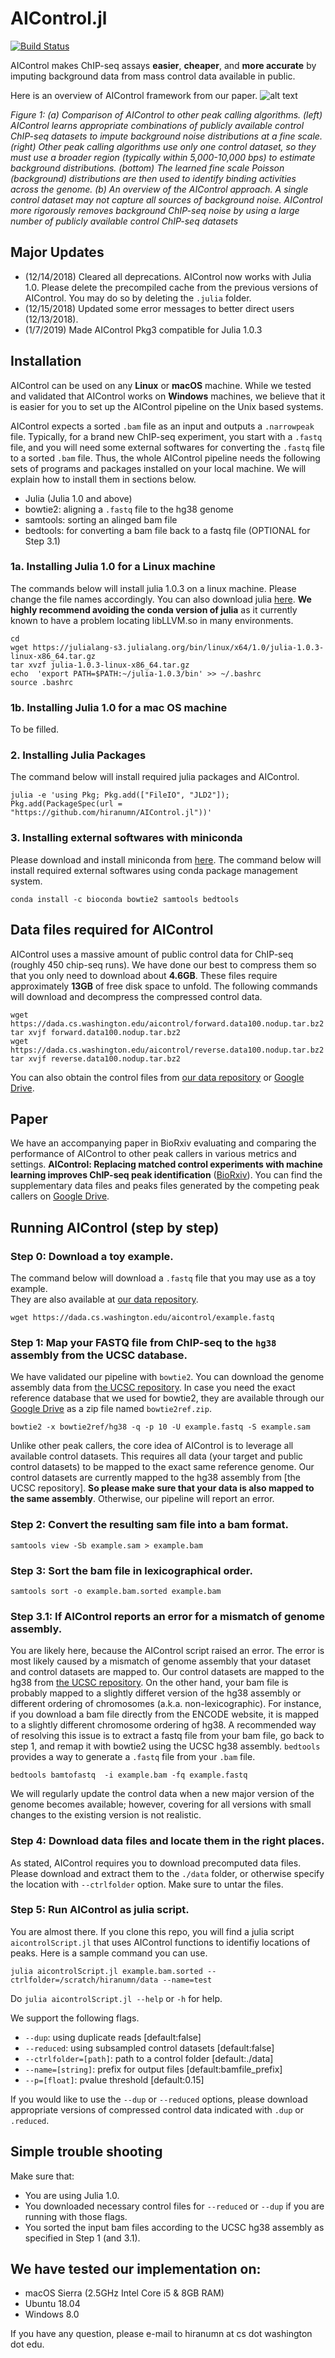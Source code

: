 # AIControl.jl

[![Build Status](https://travis-ci.org/hiranumn/AIControl.jl.svg?branch=master)](https://travis-ci.org/hiranumn/AIControl.jl)

AIControl makes ChIP-seq assays **easier**, **cheaper**, and **more accurate** by imputing background data from mass control data available in public.

Here is an overview of AIControl framework from our paper. 
![alt text](images/concept.png)

*Figure 1: (a) Comparison of AIControl to other peak calling algorithms. (left) AIControl
learns appropriate combinations of publicly available control ChIP-seq datasets to impute background
noise distributions at a fine scale. (right) Other peak calling algorithms use only one
control dataset, so they must use a broader region (typically within 5,000-10,000 bps) to estimate
background distributions. (bottom) The learned fine scale Poisson (background) distributions are
then used to identify binding activities across the genome. (b) An overview of the AIControl
approach. A single control dataset may not capture all sources of background noise. AIControl
more rigorously removes background ChIP-seq noise by using a large number of publicly available
control ChIP-seq datasets*

## Major Updates
- (12/14/2018) Cleared all deprecations. AIControl now works with Julia 1.0. Please delete the precompiled cache from the previous versions of AIControl. You may do so by deleting the `.julia` folder. 
- (12/15/2018) Updated some error messages to better direct users (12/13/2018).
- (1/7/2019) Made AIControl Pkg3 compatible for Julia 1.0.3

## Installation 
AIControl can be used on any **Linux** or **macOS** machine. While we tested and validated that AIControl works on **Windows** machines, we believe that it is easier for you to set up the AIControl pipeline on the Unix based systems.

AIControl expects a sorted `.bam` file as an input and outputs a `.narrowpeak` file. Typically, for a brand new ChIP-seq experiment, you start with a `.fastq` file, and you will need some external softwares for converting the `.fastq` file to a sorted `.bam` file. Thus, the whole AIControl pipeline needs the following sets of programs and packages installed on your local machine. We will explain how to install them in sections below.
- Julia (Julia 1.0 and above)
- bowtie2: aligning a `.fastq` file to the hg38 genome
- samtools: sorting an alinged bam file
- bedtools: for converting a bam file back to a fastq file (OPTIONAL for Step 3.1)

### 1a. Installing Julia 1.0 for a Linux machine
The commands below will install julia 1.0.3 on a linux machine. Please change the file names accordingly. You can also download julia [here](https://julialang.org/downloads/). **We highly recommend avoiding the conda version of julia** as it currently known to have a problem locating libLLVM.so in many environments.
```
cd
wget https://julialang-s3.julialang.org/bin/linux/x64/1.0/julia-1.0.3-linux-x86_64.tar.gz
tar xvzf julia-1.0.3-linux-x86_64.tar.gz
echo  'export PATH=$PATH:~/julia-1.0.3/bin' >> ~/.bashrc
source .bashrc
```

### 1b. Installing Julia 1.0 for a mac OS machine
To be filled.

### 2. Installing Julia Packages
The command below will install required julia packages and AIControl.
```
julia -e 'using Pkg; Pkg.add(["FileIO", "JLD2"]); Pkg.add(PackageSpec(url = "https://github.com/hiranumn/AIControl.jl"))'
```

### 3. Installing external softwares with miniconda
Please download and install miniconda from [here](https://conda.io/miniconda.html). The command below will install required external softwares using conda package management system.
```
conda install -c bioconda bowtie2 samtools bedtools
```

## Data files required for AIControl
AIControl uses a massive amount of public control data for ChIP-seq (roughly 450 chip-seq runs). We have done our best to compress them so that you only need to download about **4.6GB**. These files require approximately **13GB** of free disk space to unfold. The following commands will download and decompress the compressed control data.
```
wget https://dada.cs.washington.edu/aicontrol/forward.data100.nodup.tar.bz2
tar xvjf forward.data100.nodup.tar.bz2
wget https://dada.cs.washington.edu/aicontrol/reverse.data100.nodup.tar.bz2
tar xvjf reverse.data100.nodup.tar.bz2
```

You can also obtain the control files from [our data repository](https://dada.cs.washington.edu/aicontrol/) or [Google Drive](https://drive.google.com/open?id=1Xh6Fjah1LoRMmbaJA7_FzxYcbqmpNUPZ).

## Paper
We have an accompanying paper in BioRxiv evaluating and comparing the performance of AIControl to other peak callers in various metrics and settings. **AIControl: Replacing matched control experiments with machine learning improves ChIP-seq peak identification** ([BioRxiv](https://www.biorxiv.org/content/early/2018/03/08/278762?rss=1)). You can find the supplementary data files and peaks files generated by the competing peak callers on [Google Drive](https://drive.google.com/open?id=1Xh6Fjah1LoRMmbaJA7_FzxYcbqmpNUPZ).

## Running AIControl (step by step)

### Step 0: Download a toy example.
The command below will download a `.fastq` file that you may use as a toy example.  
They are also available at [our data repository](https://dada.cs.washington.edu/aicontrol/).
```
wget https://dada.cs.washington.edu/aicontrol/example.fastq
```

### Step 1: Map your FASTQ file from ChIP-seq to the `hg38` assembly from the UCSC database. 
We have validated our pipeline with `bowtie2`. You can download the genome assembly data from [the UCSC repository](http://hgdownload.soe.ucsc.edu/goldenPath/hg38/bigZips/hg38.fa.gz). In case you need the exact reference database that we used for bowtie2, they are available through our [Google Drive](https://drive.google.com/open?id=1Xh6Fjah1LoRMmbaJA7_FzxYcbqmpNUPZ) as a zip file named `bowtie2ref.zip`.  
```
bowtie2 -x bowtie2ref/hg38 -q -p 10 -U example.fastq -S example.sam
````  

Unlike other peak callers, the core idea of AIControl is to leverage all available control datasets. This requires all data (your target and public control datasets) to be mapped to the exact same reference genome. Our control datasets are currently mapped to the hg38 assembly from [the UCSC repository]. **So please make sure that your data is also mapped to the same assembly**. Otherwise, our pipeline will report an error.
   
### Step 2: Convert the resulting sam file into a bam format.  
```
samtools view -Sb example.sam > example.bam
```  
   
### Step 3: Sort the bam file in lexicographical order.
```
samtools sort -o example.bam.sorted example.bam
```  

### Step 3.1: If AIControl reports an error for a mismatch of genome assembly.
You are likely here, because the AIControl script raised an error. The error is most likely caused by a mismatch of genome assembly that your dataset and control datasets are mapped to. Our control datasets are mapped to the hg38 from [the UCSC repository](http://hgdownload.soe.ucsc.edu/goldenPath/hg38/bigZips/hg38.fa.gz). On the other hand, your bam file is probably mapped to a slightly differet version of the hg38 assembly or different ordering of chromosomes (a.k.a. non-lexicographic). For instance, if you download a bam file directly from the ENCODE website, it is mapped to a slightly different chromosome ordering of hg38. A recommended way of resolving this issue is to extract a fastq file from your bam file, go back to step 1, and remap it with bowtie2 using the UCSC hg38 assembly. `bedtools` provides a way to generate a `.fastq` file from your `.bam` file.  
```
bedtools bamtofastq  -i example.bam -fq example.fastq
```  

We will regularly update the control data when a new major version of the genome becomes available; however, covering for all versions with small changes to the existing version is not realistic.
   
### Step 4: Download data files and locate them in the right places.  
As stated, AIControl requires you to download precomputed data files. Please download and extract them to the `./data` folder, or otherwise specify the location with `--ctrlfolder` option. Make sure to untar the files.    

### Step 5: Run AIControl as julia script. 
You are almost there. If you clone this repo, you will find a julia script `aicontrolScript.jl` that uses AIControl functions to identifiy locations of peaks. Here is a sample command you can use.  

`julia aicontrolScript.jl example.bam.sorted --ctrlfolder=/scratch/hiranumn/data --name=test`

Do `julia aicontrolScript.jl --help` or `-h` for help.

We support the following flags. 

- `--dup`: using duplicate reads \[default:false\]
- `--reduced`: using subsampled control datasets \[default:false\]
- `--ctrlfolder=[path]`: path to a control folder \[default:./data\]
- `--name=[string]`: prefix for output files \[default:bamfile_prefix\]
- `--p=[float]`: pvalue threshold \[default:0.15\]

If you would like to use the `--dup` or `--reduced` options, please download appropriate versions of compressed control data indicated with `.dup` or `.reduced`.

## Simple trouble shooting
Make sure that:
- You are using Julia 1.0.
- You downloaded necessary control files for `--reduced` or `--dup` if you are running with those flags.
- You sorted the input bam files according to the UCSC hg38 assembly as specified in Step 1 (and 3.1).

## We have tested our implementation on:
- macOS Sierra (2.5GHz Intel Core i5 & 8GB RAM)
- Ubuntu 18.04 
- Windows 8.0

If you have any question, please e-mail to hiranumn at cs dot washington dot edu.
